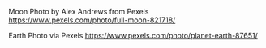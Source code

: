 Moon Photo by Alex Andrews from Pexels
https://www.pexels.com/photo/full-moon-821718/

Earth Photo via Pexels
https://www.pexels.com/photo/planet-earth-87651/
